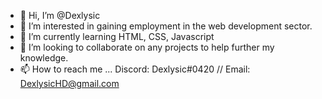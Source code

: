- 👋 Hi, I’m @Dexlysic
- 👀 I’m interested in gaining employment in the web development sector.
- 🌱 I’m currently learning HTML, CSS, Javascript
- 💞️ I’m looking to collaborate on any projects to help further my knowledge.
- 📫 How to reach me ... Discord: Dexlysic#0420 // Email: DexlysicHD@gmail.com

<!---
Dexlysic/Dexlysic is a ✨ special ✨ repository because its `README.md` (this file) appears on your GitHub profile.
You can click the Preview link to take a look at your changes.
--->
